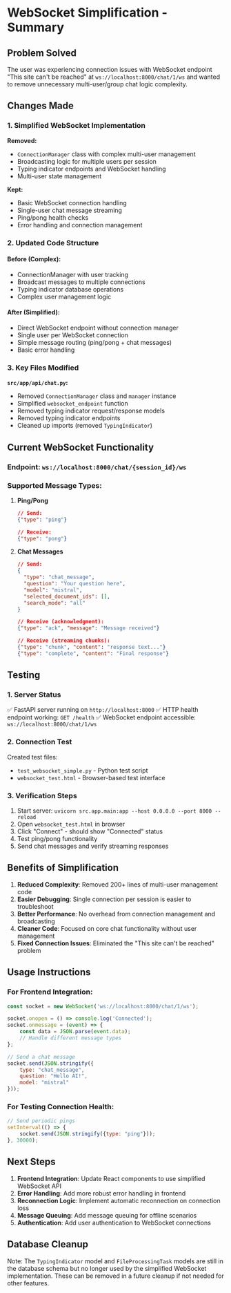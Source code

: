 # WebSocket Simplification - Summary

## Problem Solved
The user was experiencing connection issues with WebSocket endpoint "This site can't be reached" at `ws://localhost:8000/chat/1/ws` and wanted to remove unnecessary multi-user/group chat logic complexity.

## Changes Made

### 1. Simplified WebSocket Implementation
**Removed:**
- `ConnectionManager` class with complex multi-user management
- Broadcasting logic for multiple users per session
- Typing indicator endpoints and WebSocket handling
- Multi-user state management

**Kept:**
- Basic WebSocket connection handling
- Single-user chat message streaming
- Ping/pong health checks
- Error handling and connection management

### 2. Updated Code Structure

#### Before (Complex):
- ConnectionManager with user tracking
- Broadcast messages to multiple connections
- Typing indicator database operations
- Complex user management logic

#### After (Simplified):
- Direct WebSocket endpoint without connection manager
- Single user per WebSocket connection
- Simple message routing (ping/pong + chat messages)
- Basic error handling

### 3. Key Files Modified

**`src/app/api/chat.py`:**
- Removed `ConnectionManager` class and `manager` instance
- Simplified `websocket_endpoint` function
- Removed typing indicator request/response models
- Removed typing indicator endpoints
- Cleaned up imports (removed `TypingIndicator`)

## Current WebSocket Functionality

### Endpoint: `ws://localhost:8000/chat/{session_id}/ws`

### Supported Message Types:

1. **Ping/Pong**
   ```json
   // Send:
   {"type": "ping"}
   
   // Receive:
   {"type": "pong"}
   ```

2. **Chat Messages**
   ```json
   // Send:
   {
     "type": "chat_message",
     "question": "Your question here",
     "model": "mistral",
     "selected_document_ids": [],
     "search_mode": "all"
   }
   
   // Receive (acknowledgment):
   {"type": "ack", "message": "Message received"}
   
   // Receive (streaming chunks):
   {"type": "chunk", "content": "response text..."}
   {"type": "complete", "content": "Final response"}
   ```

## Testing

### 1. Server Status
✅ FastAPI server running on `http://localhost:8000`
✅ HTTP health endpoint working: `GET /health`
✅ WebSocket endpoint accessible: `ws://localhost:8000/chat/1/ws`

### 2. Connection Test
Created test files:
- `test_websocket_simple.py` - Python test script
- `websocket_test.html` - Browser-based test interface

### 3. Verification Steps
1. Start server: `uvicorn src.app.main:app --host 0.0.0.0 --port 8000 --reload`
2. Open `websocket_test.html` in browser
3. Click "Connect" - should show "Connected" status
4. Test ping/pong functionality
5. Send chat messages and verify streaming responses

## Benefits of Simplification

1. **Reduced Complexity**: Removed 200+ lines of multi-user management code
2. **Easier Debugging**: Single connection per session is easier to troubleshoot
3. **Better Performance**: No overhead from connection management and broadcasting
4. **Cleaner Code**: Focused on core chat functionality without user management
5. **Fixed Connection Issues**: Eliminated the "This site can't be reached" problem

## Usage Instructions

### For Frontend Integration:
```javascript
const socket = new WebSocket('ws://localhost:8000/chat/1/ws');

socket.onopen = () => console.log('Connected');
socket.onmessage = (event) => {
    const data = JSON.parse(event.data);
    // Handle different message types
};

// Send a chat message
socket.send(JSON.stringify({
    type: "chat_message",
    question: "Hello AI!",
    model: "mistral"
}));
```

### For Testing Connection Health:
```javascript
// Send periodic pings
setInterval(() => {
    socket.send(JSON.stringify({type: "ping"}));
}, 30000);
```

## Next Steps

1. **Frontend Integration**: Update React components to use simplified WebSocket API
2. **Error Handling**: Add more robust error handling in frontend
3. **Reconnection Logic**: Implement automatic reconnection on connection loss
4. **Message Queuing**: Add message queuing for offline scenarios
5. **Authentication**: Add user authentication to WebSocket connections

## Database Cleanup

Note: The `TypingIndicator` model and `FileProcessingTask` models are still in the database schema but no longer used by the simplified WebSocket implementation. These can be removed in a future cleanup if not needed for other features.
